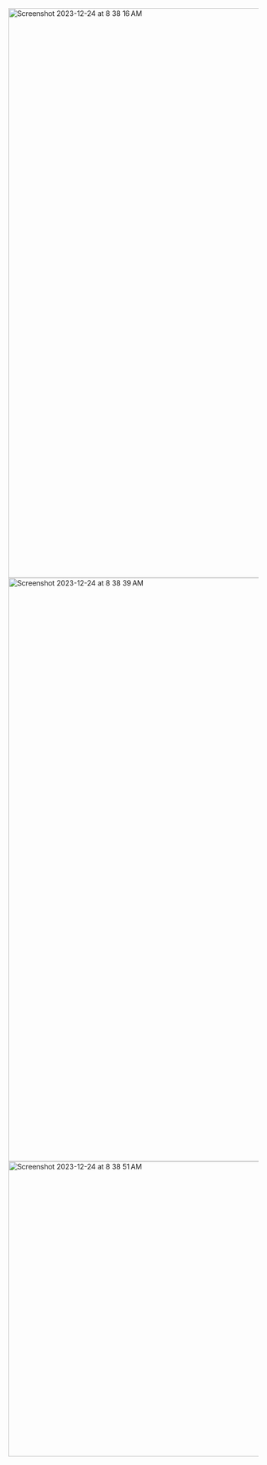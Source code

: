 <img width="1144" alt="Screenshot 2023-12-24 at 8 38 16 AM" src="https://github.com/PrajwalUnaik/Hike_App/assets/148428641/8a6b241b-d0c5-4974-98bd-6fdd711a9b48">



<img width="1172" alt="Screenshot 2023-12-24 at 8 38 39 AM" src="https://github.com/PrajwalUnaik/Hike_App/assets/148428641/ccebba4a-3014-437a-a384-96d32ad4b637">



<img width="593" alt="Screenshot 2023-12-24 at 8 38 51 AM" src="https://github.com/PrajwalUnaik/Hike_App/assets/148428641/d96b0ec1-c17f-4bd1-80e1-6d60b5e2190d">
